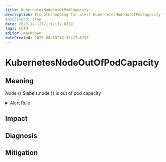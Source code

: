 ```yaml
---
title: KubernetesNodeOutOfPodCapacity
description: Troubleshooting for alert KubernetesNodeOutOfPodCapacity
#published: true
date: 2023-12-12T21:12:32.022Z
tags: LGTM
editor: markdown
dateCreated: 2020-04-10T18:32:27.079Z
---
```


# KubernetesNodeOutOfPodCapacity

## Meaning
[//]: # "Short paragraph that explains what the alert means"
Node {{ $labels.node }} is out of pod capacity

<details>
  <summary>Alert Rule</summary>

  ```yaml
alert: KubernetesNodeOutOfPodCapacity
expr: sum by (node) ((kube_pod_status_phase{phase="Running"} == 1) + on(uid, instance) group_left(node) (0 * kube_pod_info{pod_template_hash=""})) / sum by (node) (kube_node_status_allocatable{resource="pods"}) * 100 > 90
for: 2m
labels:
    severity: warning
annotations:
    summary: Kubernetes Node out of pod capacity (instance {{ $labels.instance }})
    description: |-
        Node {{ $labels.node }} is out of pod capacity
          VALUE = {{ $value }}
          LABELS = {{ $labels }}
    runbook: https://github.com/srerun/prometheus-alerts/content/runbooks/KubernetesNodeOutOfPodCapacity

  ```
</details>


## Impact
[//]: # "What could / will happen if the alert is not addressed"



## Diagnosis
[//]: # "Steps to take to identify the cause of the problem"



## Mitigation
[//]: # "The steps necessary to resolve the alert"
